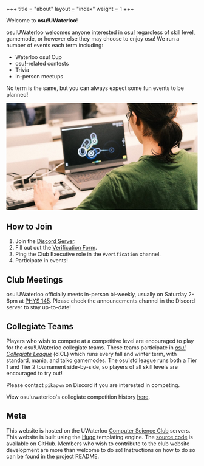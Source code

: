 +++
title = "about"
layout = "index"
weight = 1
+++

Welcome to **osu!UWaterloo**!

osu!UWaterloo welcomes anyone interested in [osu!](https://osu.ppy.sh) regardless of skill level, gamemode, or however else they may choose to enjoy osu! We run a number of events each term  including:
- Waterloo osu! Cup
- osu!-related contests
- Trivia
- In-person meetups

No term is the same, but you can always expect some fun events to be planned!

![A UWaterloo student playing osu!](/images/perpet.jpg)

## How to Join
1. Join the [Discord Server](https://discord.gg/mfWqAFg).
2. Fill out out the [Verification Form](https://forms.gle/Q1HUK8ywaSmMvcCT6).
3. Ping the Club Executive role in the `#verification` channel.
4. Participate in events!

## Club Meetings

osu!UWaterloo officially meets in-person bi-weekly, usually on Saturday 2-6pm at [PHYS 145](https://maps.app.goo.gl/eYAM98mDbcBJEHG8A). Please check the announcements channel in the Discord server to stay up-to-date!

## Collegiate Teams

Players who wish to compete at a competitive level are encouraged to play for the osu!UWaterloo collegiate teams.
These teams participate in [*osu! Collegiate League*](https://discord.gg/V5XhAcj) (o!CL) which runs every fall and winter term, with standard, mania, and taiko gamemodes. The osu!std league runs both a Tier 1 and Tier 2 tournament side-by-side, so players of all skill levels are encouraged to try out!

Please contact `pikapwn` on Discord if you are interested in competing.

View osu!uwaterloo's collegiate competition history [here](https://docs.google.com/spreadsheets/d/1q69xG9c-aGkmhsvWzccwe98Z07FusTLz40VBTi1NNZw/edit?usp=sharing).

## Meta

This website is hosted on the UWaterloo [Computer Science Club](https://csclub.uwaterloo.ca/) servers. This website is built using the [Hugo](https://gohugo.io/) templating engine. The [source code](https://github.com/osu-uwaterloo/osu-uwaterloo-website) is available on GitHub. Members who wish to contribute to the club website development are more than welcome to do so! Instructions on how to do so can be found in the project README.
